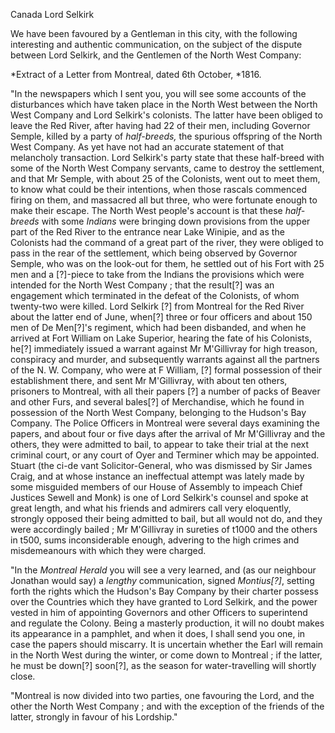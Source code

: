 Canada  Lord SelkirkWe have been favoured by a Gentleman in this city, with the following interesting and authentic communication, on the subject of the dispute between Lord Selkirk, and the Gentlemen of the North West Company:*Extract of a Letter from Montreal, dated 6th October, *1816."In the newspapers which I sent you, you will see some accounts of the disturbances which have taken place in the North West between the North West Company and Lord Selkirk's colonists. The latter have been obliged to leave the Red River, after having had 22 of their men, including Governor Semple, killed by a party of *half-breeds,*  the spurious offspring of the North West Company. As yet have not had an accurate statement of that melancholy transaction. Lord Selkirk's party state that these half-breed with some of the North West Company servants, came to destroy the settlement, and that Mr Semple, with about 25 of the Colonists, went out to meet them, to know what could be their intentions, when those rascals commenced firing on them, and massacred all but three, who were fortunate enough to make their escape. The North West people's account is that these *half-breeds*  with some *Indians*  were bringing down provisions from the upper part of the Red River to the entrance near Lake Winipie, and as the Colonists had the command of a great part of the river, they were obliged to pass in the rear of the settlement, which being observed by Governor Semple, who was on the look-out for them, he settled out of his Fort with 25 men and a [?]-piece to take from the Indians the provisions which were intended for the North West Company ; that the result[?] was an engagement which terminated in the defeat of the Colonists, of whom twenty-two were killed. Lord Selkirk [?] from Montreal for the Red River about the latter end of June, when[?] three or four officers and about 150 men of De Men[?]'s regiment, which had been disbanded, and when he arrived at Fort William on Lake Superior, hearing the fate of his Colonists, he[?] immediately issued a warrant against Mr M'Gillivray for high treason, conspiracy and murder, and subsequently warrants against all the partners of the N. W. Company, who were at F William, [?] formal possession of their establishment there, and sent Mr M'Gillivray, with about ten others, prisoners to Montreal, with all their papers [?] a number of packs of Beaver and other Furs, and several bales[?] of Merchandise, which he found in possession of the North West Company, belonging to the Hudson's Bay Company. The Police Officers in Montreal were several days examining the papers, and about four or five days after the arrival of Mr M'Gillivray and the others, they were admitted to bail, to appear to take their trial at the next criminal court, or any court of Oyer and Terminer which may be appointed. Stuart (the ci-de vant Solicitor-General, who was dismissed by Sir James Craig, and at whose instance an ineffectual attempt was lately made by some misguided members of our House of Assembly to impeach Chief Justices Sewell and Monk) is one of Lord Selkirk's counsel and spoke at great length, and what his friends and admirers call very eloquently, strongly opposed their being admitted to bail, but all would not do, and they were accordingly bailed ; Mr M'Gillivray in sureties of t1000 and the others in t500, sums inconsiderable enough, advering to the high crimes and misdemeanours with which they were charged."In the *Montreal Herald*  you will see a very learned, and (as our neighbour Jonathan would say) a *lengthy*  communication, signed *Montius[?]*, setting forth the rights which the Hudson's Bay Company by their charter possess over the Countries which they have granted to Lord Selkirk, and the power vested in him of appointing Governors and other Officers to superintend and regulate the Colony. Being a masterly production, it will no doubt makes its appearance in a pamphlet, and when it does, I shall send you one, in case the papers should miscarry. It is uncertain whether the Earl will remain in the North West during the winter, or come down to Montreal ; if the latter, he must be down[?] soon[?], as the season for water-travelling will shortly close."Montreal is now divided into two parties, one favouring the Lord, and the other the North West Company ; and with the exception of the friends of the latter, strongly in favour of his Lordship."